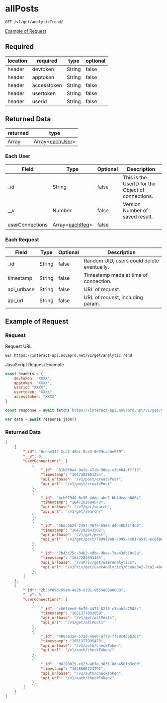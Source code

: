 # allPosts

``GET /v1/get/analyticTrend/``

[Example of Request](#example-of-request)

## Required 
| location | required | type | optional |
| -- | -- | -- | -- |
| header | devtoken | String | false |
| header | apptoken | String | false |
| header | accesstoken | String | false |
| header | usertoken | String | false |
| header | userid | String | false |

## Returned Data
| returned | type | 
| -- | -- |
| Array | Array<[eachUser](#each-user)> |


### Each User
| Field | Type | Optional | Description |
| -- | -- | -- | -- |
| _id | String | false | This is the UserID for the Object of connections. |
| __v | Number | false | Version Number of saved result. |
| userConnections | Array<[eachReq](#each-request)> | false | 


### Each Request
| Field | Type | Optional | Description |
| -- | -- | -- | -- |
| _id | String | false | Random UID, users could delete eventually. |
| timestamp | String | false | Timestamp made at time of connection. |
| api_urlbase | String | false | URL of request. |
| api_url | String | false | URL of request, including param. |

## Example of Request
### Request
Request URL

``GET https://interact-api.novapro.net/v1/get/analyticTrend``

JavaScript Request Example
```js
const headers = {
    devtoken: "XXXX",
    apptoken: "XXXX",
    userid: "XXXX",
    usertoken: "XXXX",
    accesstoken: "XXXX"
}

const response = await fetch(`https://interact-api.novapro.net/v1/get/analyticTrend`, { method: 'GET', headers})

var data = await response.json() 
```

### Returned Data
``` JSON
[
	{
		"_id": "6ceae342-2ca2-48ec-8ce3-0e39caebe989",
		"__v": 0,
		"userConnections": [
			{
				"_id": "81b0f0a4-9efe-47cb-98da-c3bb64cfff13",
				"timestamp": "1647282601254",
				"api_urlbase": "/v1/post/createPost",
				"api_url": "/v1/post/createPost"
			},
			{
				"_id": "bcb67940-6e35-4dde-abd2-bb4deaea0864",
				"timestamp": "1647282604678",
				"api_urlbase": "/v1/get/search",
				"api_url": "/v1/get/search/"
			},
			{
				"_id": "5bdc4b25-245f-467e-b563-d4e48b83f4d0",
				"timestamp": "1647282643502",
				"api_urlbase": "/v1/get/post",
				"api_url": "/v1/get/post/790919b8-c095-4c81-a515-ec8f8eb72145"
			},
			{
				"_id": "7b43c25c-34b2-4dbe-9bee-7ae43db10c2a",
				"timestamp": "1647282693485",
				"api_urlbase": "/v1Priv/get/userAnalytics",
				"api_url": "/v1Priv/get/userAnalytics/6ceae342-2ca2-48ec-8ce3-0e39caebe989"
			},
		]
	},
	{
		"_id": "2b5bf09d-99ab-4e2b-8191-9b56e88a0608",
		"__v": 0,
		"userConnections": [
			{
				"_id": "c06f4ee0-6e70-4471-82f8-c3babfa7588c",
				"timestamp": "1651377882059",
				"api_urlbase": "/v1/get/allPosts",
				"api_url": "/v1/get/allPosts"
			},
			{
				"_id": "4887e31e-572d-46e0-af79-7fe8c435b3d2",
				"timestamp": "1651377995473",
				"api_urlbase": "/v1/auth/checkToken",
				"api_url": "/v1/auth/checkToken/"
			},
			{
				"_id": "d8280029-e823-4b7a-9831-8de450fb3c0d",
				"timestamp": "1648666724791",
				"api_urlbase": "/v1/auth/checkToken",
				"api_url": "/v1/auth/checkToken/"
			},
		]
	}
]
```